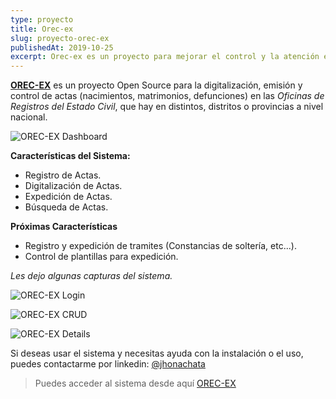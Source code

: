 ```yaml
---
type: proyecto
title: Orec-ex
slug: proyecto-orec-ex
publishedAt: 2019-10-25
excerpt: Orec-ex es un proyecto para mejorar el control y la atención en Oficinas de Registros del Estado Civil que hay a nivel nacional.
---
```


**<a href="https://github.com/dcyar/orec-ex" target="_blank">OREC-EX</a>** es un proyecto Open Source para la digitalización, emisión y control de actas (nacimientos, matrimonios, defunciones) en las _Oficinas de Registros del Estado Civil_, que hay en distintos, distritos o provincias a nivel nacional.

![OREC-EX Dashboard](/images/orec-ex/dashboard.png)

**Características del Sistema:**

-   Registro de Actas.
-   Digitalización de Actas.
-   Expedición de Actas.
-   Búsqueda de Actas.

**Próximas Características**

-   Registro y expedición de tramites (Constancias de soltería, etc...).
-   Control de plantillas para expedición.

_Les dejo algunas capturas del sistema._

![OREC-EX Login](/images/orec-ex/login.png)

![OREC-EX CRUD](/images/orec-ex/new-act.png)

![OREC-EX Details](/images/orec-ex/act.png)

Si deseas usar el sistema y necesitas ayuda con la instalación o el uso, puedes contactarme por linkedin: <a href="https://www.linkedin.com/in/jhonachata/" target="_blank">@jhonachata</a>

> Puedes acceder al sistema desde aquí <a href="https://github.com/dcyar/orec-ex" target="_blank">OREC-EX</a>
